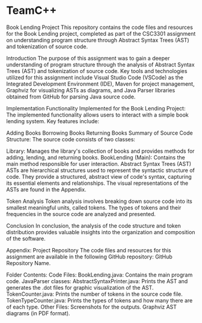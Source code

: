 # TeamC++

Book Lending Project
This repository contains the code files and resources for the Book Lending project, completed as part of the CSC3301 assignment on understanding program structure through Abstract Syntax Trees (AST) and tokenization of source code.

Introduction
The purpose of this assignment was to gain a deeper understanding of program structure through the analysis of Abstract Syntax Trees (AST) and tokenization of source code. Key tools and technologies utilized for this assignment include Visual Studio Code (VSCode) as the Integrated Development Environment (IDE), Maven for project management, Graphviz for visualizing ASTs as diagrams, and Java Parser libraries obtained from GitHub for parsing Java source code.

Implementation
Functionality Implemented for the Book Lending Project:
The implemented functionality allows users to interact with a simple book lending system. Key features include:

Adding Books
Borrowing Books
Returning Books
Summary of Source Code Structure:
The source code consists of two classes:

Library: Manages the library's collection of books and provides methods for adding, lending, and returning books.
BookLending (Main): Contains the main method responsible for user interaction.
Abstract Syntax Trees (AST)
ASTs are hierarchical structures used to represent the syntactic structure of code. They provide a structured, abstract view of code's syntax, capturing its essential elements and relationships. The visual representations of the ASTs are found in the Appendix.

Token Analysis
Token analysis involves breaking down source code into its smallest meaningful units, called tokens. The types of tokens and their frequencies in the source code are analyzed and presented.

Conclusion
In conclusion, the analysis of the code structure and token distribution provides valuable insights into the organization and composition of the software.

Appendix: Project Repository
The code files and resources for this assignment are available in the following GitHub repository: GitHub Repository Name.

Folder Contents:
Code Files:
BookLending.java: Contains the main program code.
JavaParser classes:
AbstractSyntaxPrinter.java: Prints the AST and generates the .dot files for graphic visualization of the AST.
TokenCounter.java: Prints the number of tokens in the source code file.
TokenTypeCounter.java: Prints the types of tokens and how many there are of each type.
Other Files:
Screenshots for the outputs.
Graphviz AST diagrams (in PDF format).


